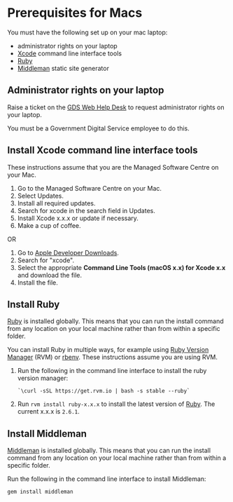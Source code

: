 # Prerequisites for Macs

You must have the following set up on your mac laptop:

- administrator rights on your laptop
- [Xcode](https://developer.apple.com/xcode/) command line interface tools
- [Ruby](https://www.ruby-lang.org/en/)
- [Middleman](https://middlemanapp.com/) static site generator

## Administrator rights on your laptop

Raise a ticket on the [GDS Web Help Desk](https://gdshelpdesk.digital.cabinet-office.gov.uk/helpdesk/WebObjects/Helpdesk.woa) to request administrator rights on your laptop.

You must be a Government Digital Service employee to do this.

## Install Xcode command line interface tools

These instructions assume that you are the Managed Software Centre on your Mac.

1. Go to the Managed Software Centre on your Mac.
1. Select Updates.
1. Install all required updates.
1. Search for xcode in the search field in Updates.
1. Install Xcode x.x.x or update if necessary.
1. Make a cup of coffee.

OR

1. Go to [Apple Developer Downloads](https://developer.apple.com/download/more).
1. Search for "xcode".
1. Select the appropriate __Command Line Tools (macOS x.x) for Xcode x.x__ and download the file.
1. Install the file.

## Install Ruby

[Ruby](https://www.ruby-lang.org/en/) is installed globally. This means that you can run the install command from any location on your local machine rather than from within a specific folder.

You can install Ruby in multiple ways, for example using [Ruby Version Manager](https://rvm.io/) (RVM) or [rbenv](https://github.com/rbenv/rbenv). These instructions assume you are using RVM.

1. Run the following in the command line interface to install the ruby version manager:

    ```
    `\curl -sSL https://get.rvm.io | bash -s stable --ruby`
    ```

1. Run `rvm install ruby-x.x.x` to install the latest version of [Ruby](https://www.ruby-lang.org/en/). The current x.x.x is `2.6.1`.

## Install Middleman

[Middleman](https://middlemanapp.com/) is installed globally. This means that you can run the install command from any location on your local machine rather than from within a specific folder.

Run the following in the command line interface to install Middleman:

```
gem install middleman
```
